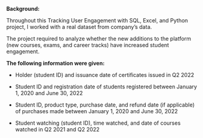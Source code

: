**Background:**

Throughout this Tracking User Engagement with SQL, Excel, and Python project, I worked with a real dataset from company’s data. 

The project required to analyze whether the new additions to the platform (new courses, exams, and career tracks) have increased student engagement.

**The following information were given:**

- Holder (student ID) and issuance date of certificates issued in Q2 2022

- Student ID and registration date of students registered between January 1, 2020 and June 30, 2022

- Student ID, product type, purchase date, and refund date (if applicable) of purchases made between January 1, 2020 and June 30, 2022

- Student watching (student ID), time watched, and date of courses watched in Q2 2021 and Q2 2022

